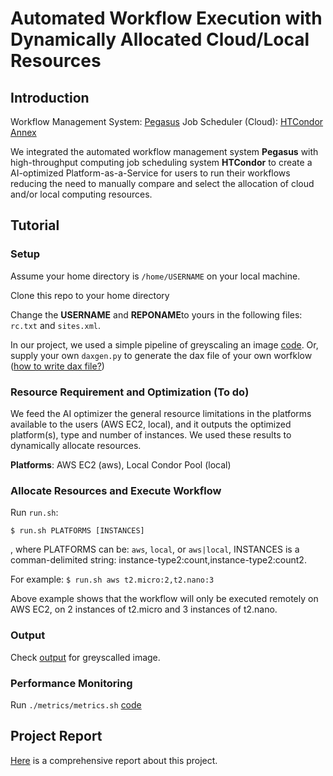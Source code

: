 # Automated Workflow Execution with Dynamically Allocated Cloud/Local Resources

## Introduction
Workflow Management System: [Pegasus][pegasus]
Job Scheduler (Cloud): [HTCondor Annex][htcondor_annex]

We integrated the automated workflow management system **Pegasus** with high-throughput computing job scheduling system **HTCondor** to create a AI-optimized Platform-as-a-Service for users to run their workflows reducing the need to manually compare and select the allocation of cloud and/or local computing resources.

## Tutorial

### Setup

Assume your home directory is `/home/USERNAME` on your local machine.

Clone this repo to your home directory

Change the **USERNAME** and **REPONAME**to yours in the following files: `rc.txt` and `sites.xml`.

In our project, we used a simple pipeline of greyscaling an image [code](./pipeline_mix/code/).
Or, supply your own `daxgen.py` to generate the dax file of your own worfklow ([how to write dax file?][dax_file])

### Resource Requirement and Optimization (To do)
We feed the AI optimizer the general resource limitations in the platforms available to the users (AWS EC2, local), and it outputs the optimized platform(s), type and number of instances. We used these results to dynamically allocate resources.

**Platforms**: AWS EC2 (aws), Local Condor Pool (local)

### Allocate Resources and Execute Workflow

Run `run.sh`:

```
$ run.sh PLATFORMS [INSTANCES]
```

, where PLATFORMS can be: `aws`, `local`, or `aws|local`, INSTANCES is a comman-delimited string: instance-type2:count,instance-type2:count2.

For example: `$ run.sh aws t2.micro:2,t2.nano:3` 

Above example shows that the workflow will only be executed remotely on AWS EC2, on 2 instances of t2.micro and 3 instances of t2.nano.

### Output
Check [output](./pipeline_mix/output/) for greyscalled image.

### Performance Monitoring

Run `./metrics/metrics.sh` [code](./metrics/metrics.sh)


## Project Report

[Here](./project_report.pdf) is a comprehensive report about this project.

[pegasus]: https://pegasus.isi.edu/documentation/tutorial.php#tutorial_introduction
[htcondor_annex]: https://research.cs.wisc.edu/htcondor/manual/v8.7.10/HTCondorAnnexUsersGuide.html
[dax_file]: https://pegasus.isi.edu/documentation/python/

